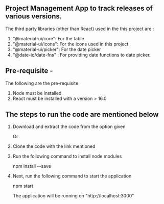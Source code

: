 ## Project Management App to track releases of various versions.

The third party libraries (other than React) used in the this project are :

1.  "@material-ui/core": For the table
2.  "@material-ui/icons": For the icons used in this project
3.  "@material-ui/picker": For the date picker
4.  "@date-io/date-fns" : For providing date functions to date picker.


## Pre-requisite - 

The following are the pre-requisite

1. Node must be installed 
2. React must be installed with a version > 16.0 


## The steps to run the code are mentioned below

1. Download and extract the code from the option given 

	Or
1. Clone the code with the link mentioned

2. Run the following command to install node modules

     npm install --save

3. Next, run the following command to start the application

     npm start

   The application will be running on "http://localhost:3000"
